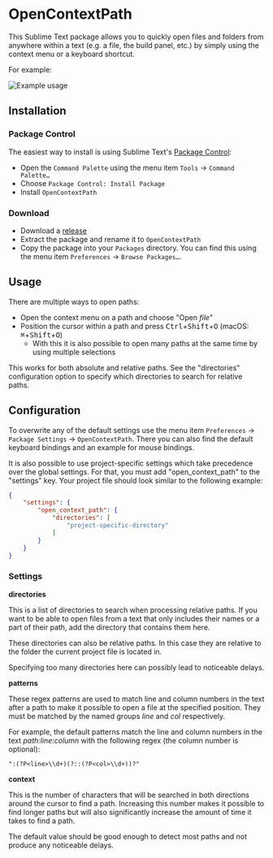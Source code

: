# OpenContextPath

This Sublime Text package allows you to quickly open files and folders from
anywhere within a text (e.g. a file, the build panel, etc.) by simply using the
context menu or a keyboard shortcut.

For example:

![Example usage][example]

## Installation

### Package Control

The easiest way to install is using Sublime Text's
[Package Control][package-control]:

- Open the `Command Palette` using the menu item `Tools` → `Command Palette…`
- Choose `Package Control: Install Package`
- Install `OpenContextPath`

### Download

- Download a [release][releases]
- Extract the package and rename it to `OpenContextPath`
- Copy the package into your `Packages` directory. You can find this using the
    menu item `Preferences` → `Browse Packages…`.

## Usage

There are multiple ways to open paths:

- Open the context menu on a path and choose "Open *file*"
- Position the cursor within a path and press
    <kbd>Ctrl</kbd>+<kbd>Shift</kbd>+<kbd>O</kbd> (macOS:
    <kbd>⌘</kbd>+<kbd>Shift</kbd>+<kbd>O</kbd>)
    - With this it is also possible to open many paths at the same time by using
        multiple selections

This works for both absolute and relative paths. See the "directories"
configuration option to specify which directories to search for relative paths.

## Configuration

To overwrite any of the default settings use the menu item `Preferences` →
`Package Settings` → `OpenContextPath`. There you can also find the default
keyboard bindings and an example for mouse bindings.

It is also possible to use project-specific settings which take precedence over
the global settings. For that, you must add "open_context_path" to the
"settings" key. Your project file should look similar to the following example:

```json
{
    "settings": {
        "open_context_path": {
            "directories": [
                "project-specific-directory"
            ]
        }
    }
}
```

### Settings

**directories**

This is a list of directories to search when processing relative paths. If you
want to be able to open files from a text that only includes their names or a
part of their path, add the directory that contains them here.

These directories can also be relative paths. In this case they are relative to
the folder the current project file is located in.

Specifying too many directories here can possibly lead to noticeable delays.

**patterns**

These regex patterns are used to match line and column numbers in the text
after a path to make it possible to open a file at the specified position. They
must be matched by the named groups *line* and *col* respectively.

For example, the default patterns match the line and column numbers in the text
*path:line:column* with the following regex (the column number is optional):

```
":(?P<line>\\d+)(?::(?P<col>\\d+))?"
```

**context**

This is the number of characters that will be searched in both directions
around the cursor to find a path. Increasing this number makes it possible to
find longer paths but will also significantly increase the amount of time it
takes to find a path.

The default value should be good enough to detect most paths and not produce
any noticeable delays.

[example]: https://raw.githubusercontent.com/mheinzler/OpenContextPath/master/docs/example.png
[package-control]: https://packagecontrol.io/installation
[releases]: https://github.com/mheinzler/OpenContextPath/releases
